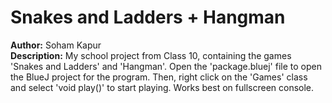 # Snakes and Ladders + Hangman
**Author:** Soham Kapur
<br>
**Description:** My school project from Class 10, containing the games 'Snakes and Ladders' and 'Hangman'.
Open the 'package.bluej' file to open the BlueJ project for the program.
Then, right click on the 'Games' class and select 'void play()' to start playing.
Works best on fullscreen console.
